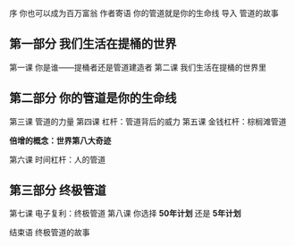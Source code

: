 序 你也可以成为百万富翁
作者寄语 你的管道就是你的生命线
导入 管道的故事

## 第一部分 我们生活在提桶的世界
第一课 你是谁——提桶者还是管道建造者
第二课 我们生活在提桶的世界里

## 第二部分 你的管道是你的生命线
第三课 管道的力量
第四课 杠杆：管道背后的威力
第五课 金钱杠杆：棕榈滩管道

  **倍增的概念：世界第八大奇迹**
  
第六课 时间杠杆：人的管道

## 第三部分 终极管道
第七课 电子复利：终极管道
第八课 你选择 **50年计划** 还是 **5年计划**

结束语 终极管道的故事
